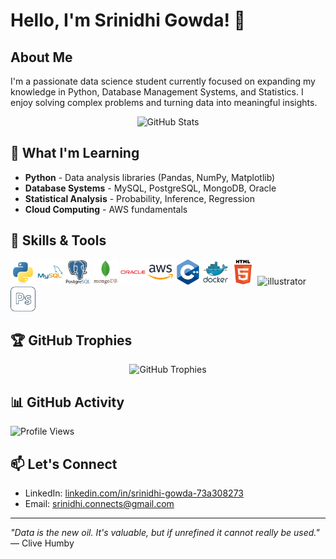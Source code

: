 # Hello, I'm Srinidhi Gowda! 👋

## About Me
I'm a passionate data science student currently focused on expanding my knowledge in Python, Database Management Systems, and Statistics. I enjoy solving complex problems and turning data into meaningful insights.

<div align="center">
  <img src="https://github-readme-stats.vercel.app/api?username=Mrnidhi&show_icons=true&theme=dark" alt="GitHub Stats" />
</div>

<!-- Replace YOUR_GITHUB_USERNAME with your actual GitHub username -->
<!-- You can customize the theme by changing 'theme=dark' to other options like 'radical', 'merko', 'gruvbox', 'tokyonight', etc. -->
<!-- For more customization options, visit: https://github.com/anuraghazra/github-readme-stats -->

## 🌱 What I'm Learning
- **Python** - Data analysis libraries (Pandas, NumPy, Matplotlib)
- **Database Systems** - MySQL, PostgreSQL, MongoDB, Oracle
- **Statistical Analysis** - Probability, Inference, Regression
- **Cloud Computing** - AWS fundamentals

## 💼 Skills & Tools
<p align="left">
  <img src="https://raw.githubusercontent.com/devicons/devicon/master/icons/python/python-original.svg" alt="python" width="40" height="40"/>
  <img src="https://raw.githubusercontent.com/devicons/devicon/master/icons/mysql/mysql-original-wordmark.svg" alt="mysql" width="40" height="40"/>
  <img src="https://raw.githubusercontent.com/devicons/devicon/master/icons/postgresql/postgresql-original-wordmark.svg" alt="postgresql" width="40" height="40"/>
  <img src="https://raw.githubusercontent.com/devicons/devicon/master/icons/mongodb/mongodb-original-wordmark.svg" alt="mongodb" width="40" height="40"/>
  <img src="https://raw.githubusercontent.com/devicons/devicon/master/icons/oracle/oracle-original.svg" alt="oracle" width="40" height="40"/>
  <img src="https://raw.githubusercontent.com/devicons/devicon/master/icons/amazonwebservices/amazonwebservices-original-wordmark.svg" alt="aws" width="40" height="40"/>
  <img src="https://raw.githubusercontent.com/devicons/devicon/master/icons/cplusplus/cplusplus-original.svg" alt="cplusplus" width="40" height="40"/>
  <img src="https://raw.githubusercontent.com/devicons/devicon/master/icons/docker/docker-original-wordmark.svg" alt="docker" width="40" height="40"/>
  <img src="https://raw.githubusercontent.com/devicons/devicon/master/icons/html5/html5-original-wordmark.svg" alt="html5" width="40" height="40"/>
  <img src="https://www.vectorlogo.zone/logos/adobe_illustrator/adobe_illustrator-icon.svg" alt="illustrator" width="40" height="40"/>
  <img src="https://raw.githubusercontent.com/devicons/devicon/master/icons/photoshop/photoshop-line.svg" alt="photoshop" width="40" height="40"/>
</p>

## 🏆 GitHub Trophies
<div align="center">
  <img src="https://github-profile-trophy.vercel.app/?username=Mrnidhi&theme=nord&column=4&margin-w=15&margin-h=15" alt="GitHub Trophies" />
</div>

## 📊 GitHub Activity
![Profile Views](https://komarev.com/ghpvc/?username=Mrnidhi&label=Profile%20views&color=0e75b6&style=flat)

## 📫 Let's Connect
- LinkedIn: [linkedin.com/in/srinidhi-gowda-73a308273](https://www.linkedin.com/in/srinidhi-gowda-73a308273/)
- Email: srinidhi.connects@gmail.com

---

*"Data is the new oil. It's valuable, but if unrefined it cannot really be used."* — Clive Humby
